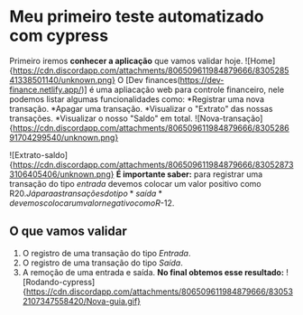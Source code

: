 # Meu primeiro teste automatizado com cypress
 Primeiro iremos **conhecer a aplicação** que vamos validar hoje.
 ![Home]{https://cdn.discordapp.com/attachments/806509611984879666/830528541338501140/unknown.png}
 O [Dev finances(https://dev-finance.netlify.app/)] é uma apliacação web para controle financeiro, nele podemos listar algumas funcionalidades como:
 *Registrar uma nova transação.
 *Apagar uma transação.
 *Visualizar o "Extrato" das nossas transações.
 *Visualizar o nosso "Saldo" em total.
 ![Nova-transação]{https://cdn.discordapp.com/attachments/806509611984879666/830528691704299540/unknown.png}

 ![Extrato-saldo]{https://cdn.discordapp.com/attachments/806509611984879666/830528733106405406/unknown.png}
**É importante saber:** para registrar uma transação do tipo *entrada* devemos colocar um valor positivo como R$20. Já para as transações do tipo *saída* devemos colocar um valor negativo como R$-12.
## O que vamos validar
1. O registro de uma transação do tipo *Entrada*.
2. O registro de uma transação do tipo *Saída*.
3. A remoção de uma entrada e saída.
**No final obtemos esse resultado:**
![Rodando-cypress]{https://cdn.discordapp.com/attachments/806509611984879666/830532107347558420/Nova-guia.gif}
